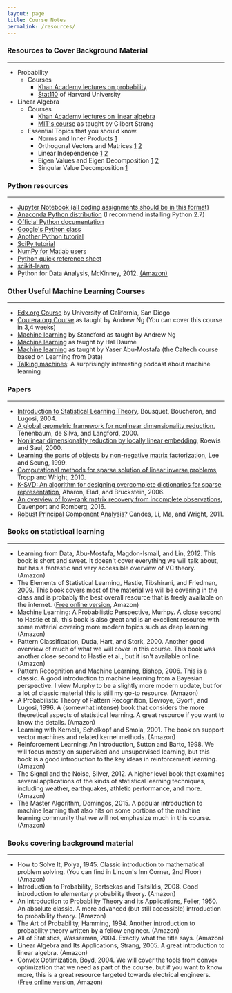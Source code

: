 ```yaml
---
layout: page
title: Course Notes
permalink: /resources/
---
```

### Resources to Cover Background Material
___
- Probability
  - Courses 
    - [Khan Academy lectures on probability](https://goo.gl/hyRxWq)
	- [Stat110](https://goo.gl/hNrGRc) of Harvard University
- Linear Algebra
  - Courses
    - [Khan Academy lectures on linear algebra](https://goo.gl/HEAuqS) 
	- [MIT's course](https://goo.gl/imBhyi) as taught by Gilbert Strang
  - Essential Topics that you should know.
	- Norms and Inner Products [1](https://goo.gl/GD97sc)
    - Orthogonal Vectors and Matrices [1](https://goo.gl/vfEbWn) [2](https://goo.gl/xYa2k8)
    - Linear Independence [1](https://goo.gl/43FZ4W) [2](https://goo.gl/5WLmgD)
    - Eigen Values and Eigen Decomposition [1](https://goo.gl/Gcx7sy) [2](https://goo.gl/52gkTs)
    - Singular Value Decomposition [1](https://goo.gl/WuUn18)
### Python resources
___
- [Jupyter Notebook (all coding assignments should be in this format)](https://goo.gl/vXK1dx)
- [Anaconda Python distribution]((https://www.anaconda.com/download/)) (I recommend installing Python 2.7)
- [Official Python documentation](https://www.python.org/)
- [Google's Python class](https://goo.gl/ZEsFiS)
- [Another Python tutorial](http://www.learnpython.org/)
- [SciPy tutorial](https://docs.scipy.org/doc/numpy-dev/user/quickstart.html)
- [NumPy for Matlab users](https://docs.scipy.org/doc/numpy-dev/user/numpy-for-matlab-users.html)
- [Python quick reference sheet](http://www.astro.up.pt/~sousasag/Python_For_Astronomers/Python_qr.pdf)
- [scikit-learn](http://scikit-learn.org/stable/)
- Python for Data Analysis, McKinney, 2012. [(Amazon)](https://www.amazon.com/Python-Data-Analysis-Wrangling-IPython/dp/1449319793/ref=as_li_ss_tl?ie=UTF8&linkCode=sl1&tag=davenpwebsit-20&linkId=dc22c252f7cd93755dec697354f87c20)
 
### Other Useful Machine Learning Courses
___
- [Edx.org Course](https://goo.gl/ig4kZA) by University of California, San Diego
- [Courera.org Course](https://goo.gl/yu4LWd) as taught by Andrew Ng (You can cover this course in 3,4 weeks)
- [Machine learning](https://goo.gl/xmL23C) by Standford as taught by Andrew Ng
- [Machine learning](https://goo.gl/Qe9pt2) as taught by Hal Daumé
- [Machine learning](https://goo.gl/qjHUJR) as taught by Yaser Abu-Mostafa (the Caltech course based on Learning from Data)
- [Talking machines](https://goo.gl/SKPXPD): A surprisingly interesting podcast about machine learning
### Papers
___
- [Introduction to Statistical Learning Theory](https://goo.gl/b41Hgh), Bousquet, Boucheron, and Lugosi, 2004.
- [A global geometric framework for nonlinear dimensionality reduction](https://goo.gl/ppYWSy), Tenenbaum, de Silva, and Langford, 2000.
- [Nonlinear dimensionality reduction by locally linear embedding](https://goo.gl/cu6hAn), Roewis and Saul, 2000.
- [Learning the parts of objects by non-negative matrix factorization](https://goo.gl/UjCwH7), Lee and Seung, 1999.
- [Computational methods for sparse solution of linear inverse problems](https://goo.gl/TKtkwm), Tropp and Wright, 2010.
- [K-SVD: An algorithm for designing overcomplete dictionaries for sparse representation](https://goo.gl/MwhRxE), Aharon, Elad, and Bruckstein, 2006.
- [An overview of low-rank matrix recovery from incomplete observations](https://arxiv.org/abs/1601.06422), Davenport and Romberg, 2016.
- [Robust Principal Component Analysis?](https://goo.gl/ohqsMA) Candes, Li, Ma, and Wright, 2011.
### Books on statistical learning
___
- Learning from Data, Abu-Mostafa, Magdon-Ismail, and Lin, 2012. This book is short and sweet. It doesn't cover everything we will talk about, but has a fantastic and very accessible overview of VC theory. (Amazon)
- The Elements of Statistical Learning, Hastie, Tibshirani, and Friedman, 2009. This book covers most of the material we will be covering in the class and is probably the best overall resource that is freely available on the internet. ([Free online version](https://goo.gl/QLaqKJ), Amazon)
- Machine Learning: A Probabilistic Perspective, Murhpy. A close second to Hastie et al., this book is also great and is an excellent resource with some material covering more modern topics such as deep learning. (Amazon)
- Pattern Classification, Duda, Hart, and Stork, 2000. Another good overview of much of what we will cover in this course. This book was another close second to Hastie et al., but it isn't available online. (Amazon)
- Pattern Recognition and Machine Learning, Bishop, 2006. This is a classic. A good introduction to machine learning from a Bayesian perspective. I view Murphy to be a slightly more modern update, but for a lot of classic material this is still my go-to resource. (Amazon)
- A Probabilistic Theory of Pattern Recognition, Devroye, Gyorfi, and Lugosi, 1996. A (somewhat intense) book that considers the more theoretical aspects of statistical learning. A great resource if you want to know the details. (Amazon)
- Learning with Kernels, Scholkopf and Smola, 2001. The book on support vector machines and related kernel methods. (Amazon)
- Reinforcement Learning: An Introduction, Sutton and Barto, 1998. We will focus mostly on supervised and unsupervised learning, but this book is a good introduction to the key ideas in reinforcement learning. (Amazon)
- The Signal and the Noise, Silver, 2012. A higher level book that examines several applications of the kinds of statistical learning techniques, including weather, earthquakes, athletic performance, and more. (Amazon)
- The Master Algorithm, Domingos, 2015. A popular introduction to machine learning that also hits on some portions of the machine learning community that we will not emphasize much in this course. (Amazon)
### Books covering background material
___
- How to Solve It, Polya, 1945. Classic introduction to mathematical problem solving. (You can find in Lincon's Inn Corner, 2nd Floor)(Amazon) 
- Introduction to Probability, Bertsekas and Tsitsiklis, 2008. Good introduction to elementary probability theory. (Amazon)
- An Introduction to Probability Theory and its Applications, Feller, 1950. An absolute classic. A more advanced (but still accessible) introduction to probability theory. (Amazon)
- The Art of Probability, Hamming, 1994. Another introduction to probability theory written by a fellow engineer. (Amazon)
- All of Statistics, Wasserman, 2004. Exactly what the title says. (Amazon)
- Linear Algebra and Its Applications, Strang, 2005. A great introduction to linear algebra. (Amazon)
- Convex Optimization, Boyd, 2004. We will cover the tools from convex optimization that we need as part of the course, but if you want to know more, this is a great resource targeted towards electrical engineers. ([Free online version](https://goo.gl/pbNMav), Amazon)

